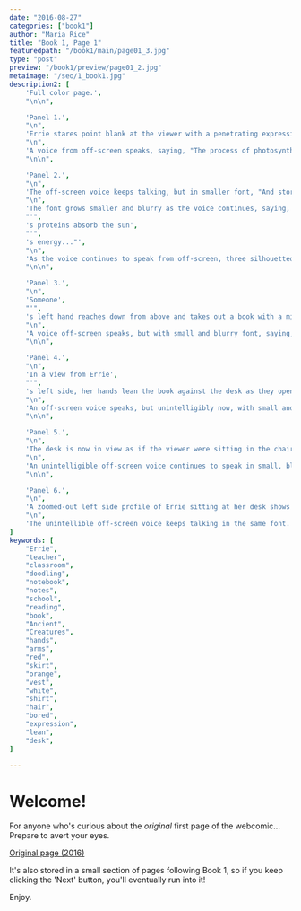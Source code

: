 ```yaml
---
date: "2016-08-27"
categories: ["book1"]
author: "Maria Rice"
title: "Book 1, Page 1"
featuredpath: "/book1/main/page01_3.jpg"
type: "post"
preview: "/book1/preview/page01_2.jpg"
metaimage: "/seo/1_book1.jpg"
description2: [
    'Full color page.',
    "\n\n",

    'Panel 1.',
    "\n",
    'Errie stares point blank at the viewer with a penetrating expression. She sits at her wooden desk with her elbows resting on its flat surface and her face leaning slightly against her right palm. The teenager has straight red hair and wears an orange vest over her white shirt.',
    "\n",
    'A voice from off-screen speaks, saying, "The process of photosynthesis takes energy from the sun..."',
    "\n\n",

    'Panel 2.',
    "\n",
    'The off-screen voice keeps talking, but in smaller font, "And stores it to power the cell..."',
    "\n",
    'The font grows smaller and blurry as the voice continues, saying, "The cell',
    "'",
    's proteins absorb the sun',
    "'",
    's energy..."',
    "\n",
    'As the voice continues to speak from off-screen, three silhouetted figures sit in a line of table-like desks with backpacks at their feet. Unlike the figures to the left and right who lean back in their chairs, the one in the middle leans forward, resting her face on her hand. The middle and right figures have their legs crossed.',    
    "\n\n",

    'Panel 3.',
    "\n",
    'Someone',
    "'",
    's left hand reaches down from above and takes out a book with a mint green hardcover from a pink backpack leaning against a wooden desk leg.',
    "\n",
    'A voice off-screen speaks, but with small and blurry font, saying, "And transform it into sugars..."',
    "\n\n",

    'Panel 4.',
    "\n",
    'In a view from Errie',
    "'",
    's left side, her hands lean the book against the desk as they open it to the middle. Some of her red hair shows up on the small part of the front of her outfit that is visible within the panel.',
    "\n",
    'An off-screen voice speaks, but unintelligibly now, with small and excessively blurry font.',
    "\n\n",

    'Panel 5.',
    "\n",
    'The desk is now in view as if the viewer were sitting in the chair. Two hands rest on the surface of the desk, the right one writing on an open notebook with a pen. The pen has a blue cap on its top end and only one paragraph of scribbles appears at the top of the page.',
    "\n",
    'An unintelligible off-screen voice continues to speak in small, blurry font.',
    "\n\n",

    'Panel 6.',
    "\n",
    'A zoomed-out left side profile of Errie sitting at her desk shows her writing with the blue-cap pen in the notebook while hiding the open book on her lap under the desk. Her red skirt is now visible.',
    "\n",
    'The unintellible off-screen voice keeps talking in the same font.',
]
keywords: [
    "Errie", 
    "teacher",
    "classroom", 
    "doodling", 
    "notebook", 
    "notes", 
    "school", 
    "reading", 
    "book", 
    "Ancient",
    "Creatures",
    "hands",
    "arms",
    "red",
    "skirt",
    "orange",
    "vest",
    "white",
    "shirt",
    "hair",
    "bored",
    "expression",
    "lean",
    "desk",
]

---
```


# Welcome!

For anyone who's curious about the _original_ first page of the webcomic...
Prepare to avert your eyes.

[Original page (2016)][1]

It's also stored in a small section of pages following Book 1, so if you keep clicking the 'Next' button, you'll eventually run into it!

Enjoy.

[1]: /misc/original-prologue-1/